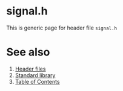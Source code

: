 # signal.h
This is generic page for header file `signal.h`
# See also
1. [Header files](README.md)
2. [Standard library](../README.md)
3. [Table of Contents](../../README.md)
